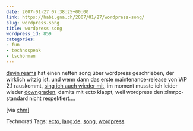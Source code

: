 ```yaml
---
date: 2007-01-27 07:38:25+00:00
link: https://habi.gna.ch/2007/01/27/wordpress-song/
slug: wordpress-song
title: wordpress song
wordpress_id: 859
categories:
- fun
- technospeak
- tschörman
---
```


[devin reams](http://devinreams.com/2007/01/14/its-called-wordpress/) hat einen netten song über wordpress geschrieben, der wirklich witzig ist. und wenn dann das erste maintenance-release von WP 2.1 rauskommt, [sing ich auch wieder mit](http://wordpress.org/support/topic/102119?replies=4), im moment musste ich leider wieder [downgraden](http://trac.wordpress.org/ticket/3662), damits mit ecto klappt, weil wordpress den xlmrpc-standard nicht respektiert....


[via [chm](http://bloxxs.org/?p=424)]



Technorati Tags: [ecto](http://www.technorati.com/tag/ecto), [lang:de](http://www.technorati.com/tag/lang:de), [song](http://www.technorati.com/tag/song), [wordpress](http://www.technorati.com/tag/wordpress)

